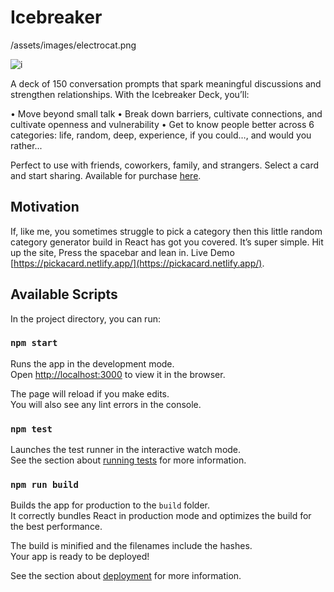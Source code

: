 # Icebreaker

/assets/images/electrocat.png

![i](./assets/images/bestself-icebreaker-deck.ond)

A deck of 150 conversation prompts that spark meaningful discussions and strengthen relationships. With the Icebreaker Deck, you’ll:

• Move beyond small talk
• Break down barriers, cultivate connections, and cultivate openness and vulnerability
• Get to know people better across 6 categories: life, random, deep, experience, if you could…, and would you rather...

Perfect to use with friends, coworkers, family, and strangers. Select a card and start sharing.
Available for purchase [here](https://bestself.co/products/icebreaker-deck).

## Motivation

If, like me, you sometimes struggle to pick a category then this little random category generator build in React has got you covered. It’s super simple. Hit up the site, Press the spacebar and lean in. Live Demo [https://pickacard.netlify.app/](https://pickacard.netlify.app/).

## Available Scripts

In the project directory, you can run:

### `npm start`

Runs the app in the development mode.\
Open [http://localhost:3000](http://localhost:3000) to view it in the browser.

The page will reload if you make edits.\
You will also see any lint errors in the console.

### `npm test`

Launches the test runner in the interactive watch mode.\
See the section about [running tests](https://facebook.github.io/create-react-app/docs/running-tests) for more information.

### `npm run build`

Builds the app for production to the `build` folder.\
It correctly bundles React in production mode and optimizes the build for the best performance.

The build is minified and the filenames include the hashes.\
Your app is ready to be deployed!

See the section about [deployment](https://facebook.github.io/create-react-app/docs/deployment) for more information.

